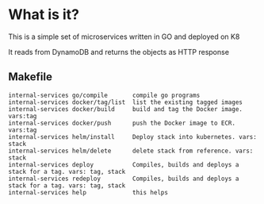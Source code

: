 # What is it?
This is a simple set of microservices written in GO and deployed on K8

It reads from DynamoDB and returns the objects as HTTP response

## Makefile
```
internal-services go/compile       compile go programs
internal-services docker/tag/list  list the existing tagged images
internal-services docker/build     build and tag the Docker image. vars:tag
internal-services docker/push      push the Docker image to ECR. vars:tag
internal-services helm/install     Deploy stack into kubernetes. vars: stack
internal-services helm/delete      delete stack from reference. vars: stack
internal-services deploy           Compiles, builds and deploys a stack for a tag. vars: tag, stack
internal-services redeploy         Compiles, builds and deploys a stack for a tag. vars: tag, stack
internal-services help             this helps
```
